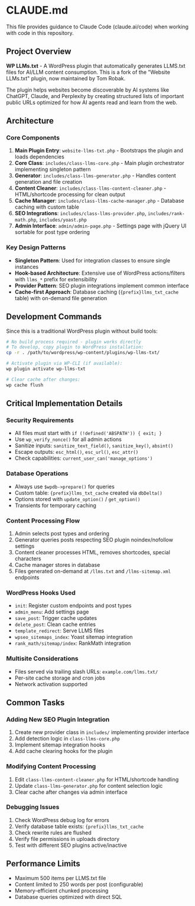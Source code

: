 # CLAUDE.md

This file provides guidance to Claude Code (claude.ai/code) when working with code in this repository.

## Project Overview

**WP LLMs.txt** - A WordPress plugin that automatically generates LLMS.txt files for AI/LLM content consumption. This is a fork of the "Website LLMs.txt" plugin, now maintained by Tom Robak.

The plugin helps websites become discoverable by AI systems like ChatGPT, Claude, and Perplexity by creating structured lists of important public URLs optimized for how AI agents read and learn from the web.

## Architecture

### Core Components

1. **Main Plugin Entry**: `website-llms-txt.php` - Bootstraps the plugin and loads dependencies
2. **Core Class**: `includes/class-llms-core.php` - Main plugin orchestrator implementing singleton pattern
3. **Generator**: `includes/class-llms-generator.php` - Handles content generation and file creation
4. **Content Cleaner**: `includes/class-llms-content-cleaner.php` - HTML/shortcode processing for clean output
5. **Cache Manager**: `includes/class-llms-cache-manager.php` - Database caching with custom table
6. **SEO Integrations**: `includes/class-llms-provider.php`, `includes/rank-math.php`, `includes/yoast.php`
7. **Admin Interface**: `admin/admin-page.php` - Settings page with jQuery UI sortable for post type ordering

### Key Design Patterns

- **Singleton Pattern**: Used for integration classes to ensure single instances
- **Hook-based Architecture**: Extensive use of WordPress actions/filters with `llms_*` prefix for extensibility
- **Provider Pattern**: SEO plugin integrations implement common interface
- **Cache-first Approach**: Database caching (`{prefix}llms_txt_cache` table) with on-demand file generation

## Development Commands

Since this is a traditional WordPress plugin without build tools:

```bash
# No build process required - plugin works directly
# To develop, copy plugin to WordPress installation:
cp -r . /path/to/wordpress/wp-content/plugins/wp-llms-txt/

# Activate plugin via WP-CLI (if available):
wp plugin activate wp-llms-txt

# Clear cache after changes:
wp cache flush
```

## Critical Implementation Details

### Security Requirements
- All files must start with `if (!defined('ABSPATH')) { exit; }`
- Use `wp_verify_nonce()` for all admin actions
- Sanitize inputs: `sanitize_text_field()`, `sanitize_key()`, `absint()`
- Escape outputs: `esc_html()`, `esc_url()`, `esc_attr()`
- Check capabilities: `current_user_can('manage_options')`

### Database Operations
- Always use `$wpdb->prepare()` for queries
- Custom table: `{prefix}llms_txt_cache` created via `dbDelta()`
- Options stored with `update_option()` / `get_option()`
- Transients for temporary caching

### Content Processing Flow
1. Admin selects post types and ordering
2. Generator queries posts respecting SEO plugin noindex/nofollow settings
3. Content cleaner processes HTML, removes shortcodes, special characters
4. Cache manager stores in database
5. Files generated on-demand at `/llms.txt` and `/llms-sitemap.xml` endpoints

### WordPress Hooks Used
- `init`: Register custom endpoints and post types
- `admin_menu`: Add settings page
- `save_post`: Trigger cache updates
- `delete_post`: Clean cache entries
- `template_redirect`: Serve LLMS files
- `wpseo_sitemaps_index`: Yoast sitemap integration
- `rank_math/sitemap/index`: RankMath integration

### Multisite Considerations
- Files served via trailing slash URLs: `example.com/llms.txt/`
- Per-site cache storage and cron jobs
- Network activation supported

## Common Tasks

### Adding New SEO Plugin Integration
1. Create new provider class in `includes/` implementing provider interface
2. Add detection logic in `class-llms-core.php`
3. Implement sitemap integration hooks
4. Add cache clearing hooks for the plugin

### Modifying Content Processing
1. Edit `class-llms-content-cleaner.php` for HTML/shortcode handling
2. Update `class-llms-generator.php` for content selection logic
3. Clear cache after changes via admin interface

### Debugging Issues
1. Check WordPress debug log for errors
2. Verify database table exists: `{prefix}llms_txt_cache`
3. Check rewrite rules are flushed
4. Verify file permissions in uploads directory
5. Test with different SEO plugins active/inactive

## Performance Limits
- Maximum 500 items per LLMS.txt file
- Content limited to 250 words per post (configurable)
- Memory-efficient chunked processing
- Database queries optimized with direct SQL